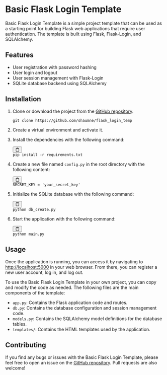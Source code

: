 # Basic Flask Login Template

Basic Flask Login Template is a simple project template that can be used as a starting point for building Flask web applications that require user authentication. The template is built using Flask, Flask-Login, and SQLAlchemy.

## Features

* User registration with password hashing
* User login and logout
* User session management with Flask-Login
* SQLite database backend using SQLAlchemy

## Installation

1. Clone or download the project from the [GitHub repository](https://github.com/shaumne/flask_login_tem).

   `git clone https://github.com/shaumne/flask_login_temp`
2. Create a virtual environment and activate it.
3. Install the dependencies with the following command:

   <pre><div class="bg-black rounded-md mb-4"><div class="flex items-center relative text-gray-200 bg-gray-800 px-4 py-2 text-xs font-sans justify-between rounded-t-md"><button class="flex ml-auto gap-2"><svg stroke="currentColor" fill="none" stroke-width="2" viewBox="0 0 24 24" stroke-linecap="round" stroke-linejoin="round" class="h-4 w-4" height="1em" width="1em" xmlns="http://www.w3.org/2000/svg"><path d="M16 4h2a2 2 0 0 1 2 2v14a2 2 0 0 1-2 2H6a2 2 0 0 1-2-2V6a2 2 0 0 1 2-2h2"></path><rect x="8" y="2" width="8" height="4" rx="1" ry="1"></rect></svg></button></div><div class="p-4 overflow-y-auto"><code class="!whitespace-pre hljs">pip install -r requirements.txt
   </code></div></div></pre>
4. Create a new file named `config.py` in the root directory with the following content:

   <pre><div class="bg-black rounded-md mb-4"><div class="flex items-center relative text-gray-200 bg-gray-800 px-4 py-2 text-xs font-sans justify-between rounded-t-md"><span></span><button class="flex ml-auto gap-2"><svg stroke="currentColor" fill="none" stroke-width="2" viewBox="0 0 24 24" stroke-linecap="round" stroke-linejoin="round" class="h-4 w-4" height="1em" width="1em" xmlns="http://www.w3.org/2000/svg"><path d="M16 4h2a2 2 0 0 1 2 2v14a2 2 0 0 1-2 2H6a2 2 0 0 1-2-2V6a2 2 0 0 1 2-2h2"></path><rect x="8" y="2" width="8" height="4" rx="1" ry="1"></rect></svg></button></div><div class="p-4 overflow-y-auto"><code class="!whitespace-pre hljs language-arduino">SECRET_KEY = 'your_secret_key'
   </code></div></div></pre>
5. Initialize the SQLite database with the following command:

   <pre><div class="bg-black rounded-md mb-4"><div class="flex items-center relative text-gray-200 bg-gray-800 px-4 py-2 text-xs font-sans justify-between rounded-t-md"><button class="flex ml-auto gap-2"><svg stroke="currentColor" fill="none" stroke-width="2" viewBox="0 0 24 24" stroke-linecap="round" stroke-linejoin="round" class="h-4 w-4" height="1em" width="1em" xmlns="http://www.w3.org/2000/svg"><path d="M16 4h2a2 2 0 0 1 2 2v14a2 2 0 0 1-2 2H6a2 2 0 0 1-2-2V6a2 2 0 0 1 2-2h2"></path><rect x="8" y="2" width="8" height="4" rx="1" ry="1"></rect></svg></button></div><div class="p-4 overflow-y-auto"><code class="!whitespace-pre hljs">python db_create.py
   </code></div></div></pre>
6. Start the application with the following command:

   <pre><div class="bg-black rounded-md mb-4"><div class="flex items-center relative text-gray-200 bg-gray-800 px-4 py-2 text-xs font-sans justify-between rounded-t-md"><span></span><button class="flex ml-auto gap-2"><svg stroke="currentColor" fill="none" stroke-width="2" viewBox="0 0 24 24" stroke-linecap="round" stroke-linejoin="round" class="h-4 w-4" height="1em" width="1em" xmlns="http://www.w3.org/2000/svg"><path d="M16 4h2a2 2 0 0 1 2 2v14a2 2 0 0 1-2 2H6a2 2 0 0 1-2-2V6a2 2 0 0 1 2-2h2"></path><rect x="8" y="2" width="8" height="4" rx="1" ry="1"></rect></svg></button></div><div class="p-4 overflow-y-auto"><code class="!whitespace-pre hljs language-arduino">python main.py
   </code></div></div></pre>

## Usage

Once the application is running, you can access it by navigating to [http://localhost:5000](http://localhost:5000/) in your web browser. From there, you can register a new user account, log in, and log out.

To use the Basic Flask Login Template in your own project, you can copy and modify the code as needed. The following files are the main components of the template:

* `app.py`: Contains the Flask application code and routes.
* `db.py`: Contains the database configuration and session management code.
* `models.py`: Contains the SQLAlchemy model definitions for the database tables.
* `templates/`: Contains the HTML templates used by the application.

## Contributing

If you find any bugs or issues with the Basic Flask Login Template, please feel free to open an issue on the [GitHub repository](https://github.com/yourusername/basic-flask-login-template). Pull requests are also welcome!
